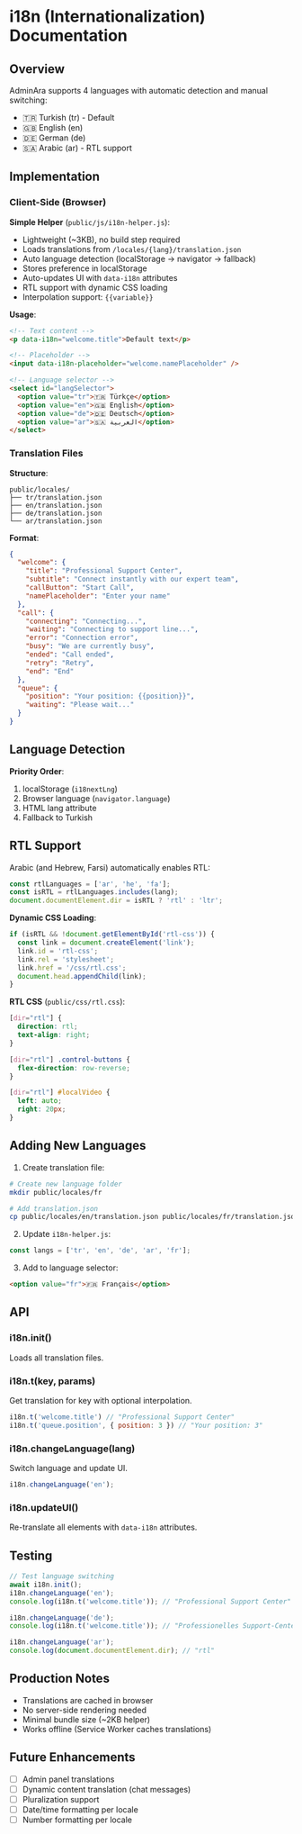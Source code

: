 # i18n (Internationalization) Documentation

## Overview

AdminAra supports 4 languages with automatic detection and manual switching:
- 🇹🇷 Turkish (tr) - Default
- 🇬🇧 English (en)
- 🇩🇪 German (de)
- 🇸🇦 Arabic (ar) - RTL support

## Implementation

### Client-Side (Browser)

**Simple Helper** (`public/js/i18n-helper.js`):
- Lightweight (~3KB), no build step required
- Loads translations from `/locales/{lang}/translation.json`
- Auto language detection (localStorage → navigator → fallback)
- Stores preference in localStorage
- Auto-updates UI with `data-i18n` attributes
- RTL support with dynamic CSS loading
- Interpolation support: `{{variable}}`

**Usage**:
```html
<!-- Text content -->
<p data-i18n="welcome.title">Default text</p>

<!-- Placeholder -->
<input data-i18n-placeholder="welcome.namePlaceholder" />

<!-- Language selector -->
<select id="langSelector">
  <option value="tr">🇹🇷 Türkçe</option>
  <option value="en">🇬🇧 English</option>
  <option value="de">🇩🇪 Deutsch</option>
  <option value="ar">🇸🇦 العربية</option>
</select>
```

### Translation Files

**Structure**:
```
public/locales/
├── tr/translation.json
├── en/translation.json
├── de/translation.json
└── ar/translation.json
```

**Format**:
```json
{
  "welcome": {
    "title": "Professional Support Center",
    "subtitle": "Connect instantly with our expert team",
    "callButton": "Start Call",
    "namePlaceholder": "Enter your name"
  },
  "call": {
    "connecting": "Connecting...",
    "waiting": "Connecting to support line...",
    "error": "Connection error",
    "busy": "We are currently busy",
    "ended": "Call ended",
    "retry": "Retry",
    "end": "End"
  },
  "queue": {
    "position": "Your position: {{position}}",
    "waiting": "Please wait..."
  }
}
```

## Language Detection

**Priority Order**:
1. localStorage (`i18nextLng`)
2. Browser language (`navigator.language`)
3. HTML lang attribute
4. Fallback to Turkish

## RTL Support

Arabic (and Hebrew, Farsi) automatically enables RTL:
```javascript
const rtlLanguages = ['ar', 'he', 'fa'];
const isRTL = rtlLanguages.includes(lang);
document.documentElement.dir = isRTL ? 'rtl' : 'ltr';
```

**Dynamic CSS Loading**:
```javascript
if (isRTL && !document.getElementById('rtl-css')) {
  const link = document.createElement('link');
  link.id = 'rtl-css';
  link.rel = 'stylesheet';
  link.href = '/css/rtl.css';
  document.head.appendChild(link);
}
```

**RTL CSS** (`public/css/rtl.css`):
```css
[dir="rtl"] {
  direction: rtl;
  text-align: right;
}

[dir="rtl"] .control-buttons {
  flex-direction: row-reverse;
}

[dir="rtl"] #localVideo {
  left: auto;
  right: 20px;
}
```

## Adding New Languages

1. Create translation file:
```bash
# Create new language folder
mkdir public/locales/fr

# Add translation.json
cp public/locales/en/translation.json public/locales/fr/translation.json
```

2. Update `i18n-helper.js`:
```javascript
const langs = ['tr', 'en', 'de', 'ar', 'fr'];
```

3. Add to language selector:
```html
<option value="fr">🇫🇷 Français</option>
```

## API

### i18n.init()
Loads all translation files.

### i18n.t(key, params)
Get translation for key with optional interpolation.
```javascript
i18n.t('welcome.title') // "Professional Support Center"
i18n.t('queue.position', { position: 3 }) // "Your position: 3"
```

### i18n.changeLanguage(lang)
Switch language and update UI.
```javascript
i18n.changeLanguage('en');
```

### i18n.updateUI()
Re-translate all elements with `data-i18n` attributes.

## Testing

```javascript
// Test language switching
await i18n.init();
i18n.changeLanguage('en');
console.log(i18n.t('welcome.title')); // "Professional Support Center"

i18n.changeLanguage('de');
console.log(i18n.t('welcome.title')); // "Professionelles Support-Center"

i18n.changeLanguage('ar');
console.log(document.documentElement.dir); // "rtl"
```

## Production Notes

- Translations are cached in browser
- No server-side rendering needed
- Minimal bundle size (~2KB helper)
- Works offline (Service Worker caches translations)

## Future Enhancements

- [ ] Admin panel translations
- [ ] Dynamic content translation (chat messages)
- [ ] Pluralization support
- [ ] Date/time formatting per locale
- [ ] Number formatting per locale
